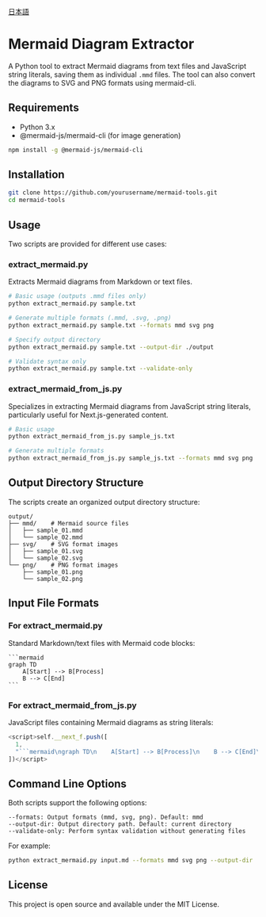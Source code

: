 [日本語](README_ja.md)

# Mermaid Diagram Extractor

A Python tool to extract Mermaid diagrams from text files and JavaScript string literals, saving them as individual `.mmd` files. The tool can also convert the diagrams to SVG and PNG formats using mermaid-cli.

## Requirements

- Python 3.x
- @mermaid-js/mermaid-cli (for image generation)
```bash
npm install -g @mermaid-js/mermaid-cli
```

## Installation

```bash
git clone https://github.com/yourusername/mermaid-tools.git
cd mermaid-tools
```

## Usage

Two scripts are provided for different use cases:

### extract_mermaid.py

Extracts Mermaid diagrams from Markdown or text files.

```bash
# Basic usage (outputs .mmd files only)
python extract_mermaid.py sample.txt

# Generate multiple formats (.mmd, .svg, .png)
python extract_mermaid.py sample.txt --formats mmd svg png

# Specify output directory
python extract_mermaid.py sample.txt --output-dir ./output

# Validate syntax only
python extract_mermaid.py sample.txt --validate-only
```

### extract_mermaid_from_js.py

Specializes in extracting Mermaid diagrams from JavaScript string literals, particularly useful for Next.js-generated content.

```bash
# Basic usage
python extract_mermaid_from_js.py sample_js.txt

# Generate multiple formats
python extract_mermaid_from_js.py sample_js.txt --formats mmd svg png
```

## Output Directory Structure

The scripts create an organized output directory structure:

```
output/
├── mmd/    # Mermaid source files
│   ├── sample_01.mmd
│   └── sample_02.mmd
├── svg/    # SVG format images
│   ├── sample_01.svg
│   └── sample_02.svg
└── png/    # PNG format images
    ├── sample_01.png
    └── sample_02.png
```

## Input File Formats

### For extract_mermaid.py

Standard Markdown/text files with Mermaid code blocks:

````
```mermaid
graph TD
    A[Start] --> B[Process]
    B --> C[End]
```
````

### For extract_mermaid_from_js.py

JavaScript files containing Mermaid diagrams as string literals:

```javascript
<script>self.__next_f.push([
  1,
  "```mermaid\ngraph TD\n    A[Start] --> B[Process]\n    B --> C[End]\n```"
])</script>
```

## Command Line Options

Both scripts support the following options:

```
--formats: Output formats (mmd, svg, png). Default: mmd
--output-dir: Output directory path. Default: current directory
--validate-only: Perform syntax validation without generating files
```

For example:
```bash
python extract_mermaid.py input.md --formats mmd svg png --output-dir ./diagrams
```

## License

This project is open source and available under the MIT License.
